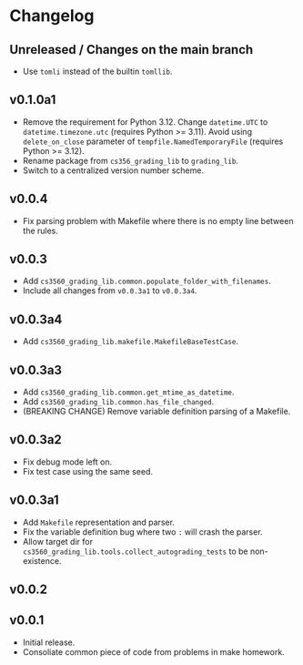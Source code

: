 # Changelog

## Unreleased / Changes on the main branch

- Use `tomli` instead of the builtin `tomllib`.

## v0.1.0a1

- Remove the requirement for Python 3.12. Change `datetime.UTC` to `datetime.timezone.utc` (requires Python >= 3.11).
  Avoid using `delete_on_close` parameter of `tempfile.NamedTemporaryFile` (requires Python >= 3.12).
- Rename package from `cs356_grading_lib` to `grading_lib`.
- Switch to a centralized version number scheme.

## v0.0.4

- Fix parsing problem with Makefile where there is no empty line
  between the rules.

## v0.0.3

- Add `cs3560_grading_lib.common.populate_folder_with_filenames`.
- Include all changes from `v0.0.3a1` to `v0.0.3a4`.

## v0.0.3a4

- Add `cs3560_grading_lib.makefile.MakefileBaseTestCase`.

## v0.0.3a3

- Add `cs3560_grading_lib.common.get_mtime_as_datetime`.
- Add `cs3560_grading_lib.common.has_file_changed`.
- (BREAKING CHANGE) Remove variable definition parsing of a Makefile.

## v0.0.3a2

- Fix debug mode left on.
- Fix test case using the same seed.

## v0.0.3a1

- Add `Makefile` representation and parser.
- Fix the variable definition bug where two `:` will crash the parser.
- Allow target dir for `cs3560_grading_lib.tools.collect_autograding_tests` to be non-existence.

## v0.0.2

## v0.0.1

- Initial release.
- Consoliate common piece of code from problems in make homework.
